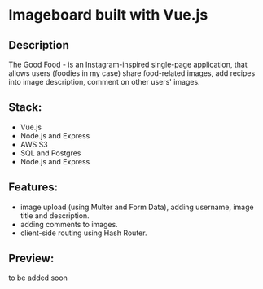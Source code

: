 # Imageboard built with Vue.js

## Description 

The Good Food - is an Instagram-inspired single-page application, that allows users (foodies in my case) share food-related images, add recipes into image description, comment on other users' images.

## Stack: 

- Vue.js
- Node.js and Express
- AWS S3
- SQL and Postgres
- Node.js and Express

## Features: 

- image upload (using Multer and Form Data), adding username, image title and description.
- adding comments to images.
- client-side routing using Hash Router.

## Preview: 

to be added soon
